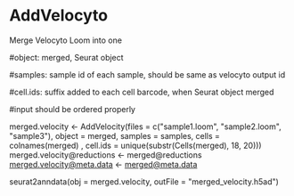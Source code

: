# AddVelocyto
Merge Velocyto Loom into one

#object: merged, Seurat object

#samples: sample id of each sample, should be same as velocyto output id

#cell.ids: suffix added to each cell barcode, when Seurat object merged

#input should be ordered properly

merged.velocity <- AddVelocity(files = c("sample1.loom", "sample2.loom", "sample3"), 
                                object = merged, 
                                samples = samples, 
                                cells = colnames(merged) , 
                                cell.ids = unique(substr(Cells(merged), 18, 20)))
merged.velocity@reductions <- merged@reductions
merged.velocity@meta.data <- merged@meta.data

seurat2anndata(obj = merged.velocity, outFile = "merged_velocity.h5ad")
